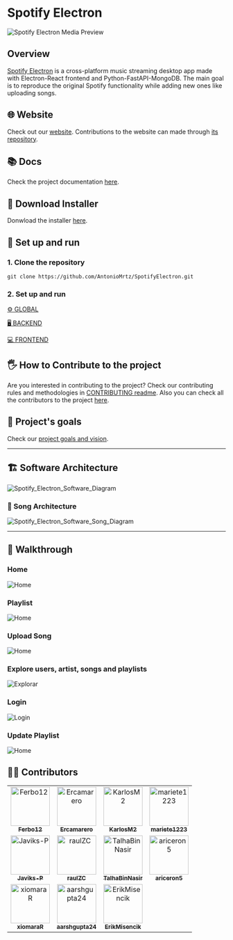 # Spotify Electron

![Spotify Electron Media Preview](docs/assets/videos/SpotifyElectronReadmePreview.gif)

## Overview

[Spotify Electron](https://antoniomrtz.github.io/SpotifyElectron_Web/) is a cross-platform music streaming desktop app made with Electron-React frontend and Python-FastAPI-MongoDB. The main goal is to reproduce the original Spotify functionality while adding new ones like uploading songs.

## 🌐 Website

Check out our [website](https://antoniomrtz.github.io/SpotifyElectron_Web/). Contributions to the website can made through [its repository](https://github.com/AntonioMrtz/SpotifyElectron_Web).

## 📚 Docs

Check the project documentation [here](https://antoniomrtz.github.io/SpotifyElectron/).

## 🔽 Download Installer

Donwload the installer [here](https://github.com/AntonioMrtz/SpotifyElectron/releases).

## 🔧 Set up and run

### 1. Clone the repository

```console
git clone https://github.com/AntonioMrtz/SpotifyElectron.git
```

### 2. Set up and run

[⚙️ GLOBAL](docs//SETUP.md)

[🖥 BACKEND](docs/backend//SETUP.md)

[💻 FRONTEND](docs/frontend//SETUP.md)

## 🖐 How to Contribute to the project

Are you interested in contributing to the project? Check our contributing rules and methodologies in
[CONTRIBUTING readme](docs/CONTRIBUTING.md). Also you can check all the contributors to the project [here](docs/CONTRIBUTORS.md).

## 🎯 Project's goals

Check our [project goals and vision](docs/VISION.md).

---

## 🏗️ Software Architecture

![Spotify_Electron_Software_Diagram](docs/assets/architecture/app_architecture_blob.png)

### 🎵 Song Architecture

![Spotify_Electron_Software_Song_Diagram](docs/assets/architecture/song-architecture-blob.png)

---

## 🚶 Walkthrough

### Home

![Home](docs/frontend/assets/walkthrough/Home.png)

### Playlist

![Home](docs/frontend/assets/walkthrough/Playlist.png)

### Upload Song

![Home](docs/frontend/assets/walkthrough/UploadSong.png)

### Explore users, artist, songs and playlists

![Explorar](docs/frontend/assets/walkthrough/Explorar.png)

### Login

![Login](docs/frontend/assets/walkthrough/Login.png)

### Update Playlist

![Home](docs/frontend/assets/walkthrough/UpdatePlaylist.png)

## 🤵🏼 Contributors

<table>
    <tr>
        <td align="center">
            <a href="https://github.com/Ferbo12">
                <img src="https://avatars.githubusercontent.com/u/58307213?v=4" width="90;" alt="Ferbo12"/>
                <br />
                <sub><b>Ferbo12</b></sub>
            </a>
        </td>
        <td align="center">
            <a href="https://github.com/Ercamarero">
                <img src="https://avatars.githubusercontent.com/u/91611871?v=4" width="90;" alt="Ercamarero"/>
                <br />
                <sub><b>Ercamarero</b></sub>
            </a>
        </td>
        <td align="center">
            <a href="https://github.com/KarlosM2">
                <img src="https://avatars.githubusercontent.com/u/140536436?v=4" width="90;" alt="KarlosM2"/>
                <br />
                <sub><b>KarlosM2</b></sub>
            </a>
        </td>
        <td align="center">
            <a href="https://github.com/mariete1223">
                <img src="https://avatars.githubusercontent.com/u/71662461?v=4" width="90;" alt="mariete1223"/>
                <br />
                <sub><b>mariete1223</b></sub>
            </a>
        </td>
    </tr>
    <tr>
        <td align="center">
            <a href="https://github.com/Javiks-P">
                <img src="https://avatars.githubusercontent.com/u/72615168?v=4" width="90;" alt="Javiks-P"/>
                <br />
                <sub><b>Javiks-P</b></sub>
            </a>
        </td>
        <td align="center">
            <a href="https://github.com/raulZC">
                <img src="https://avatars.githubusercontent.com/u/78484498?v=4" width="90;" alt="raulZC"/>
                <br />
                <sub><b>raulZC</b></sub>
            </a>
        </td>
        <td align="center">
            <a href="https://github.com/TalhaBinNasir">
                <img src="https://avatars.githubusercontent.com/u/72547924?v=4" width="90;" alt="TalhaBinNasir"/>
                <br />
                <sub><b>TalhaBinNasir</b></sub>
            </a>
        </td>
        <td align="center">
            <a href="https://github.com/ariceron5">
                <img src="https://avatars.githubusercontent.com/u/103110478?v=4" width="90;" alt="ariceron5"/>
                <br />
                <sub><b>ariceron5</b></sub>
            </a>
        </td>
    </tr>
    <tr>
        <td align="center">
            <a href="https://github.com/xiomaraR">
                <img src="https://avatars.githubusercontent.com/u/81057963?v=4" width="90;" alt="xiomaraR"/>
                <br />
                <sub><b>xiomaraR</b></sub>
            </a>
        </td>
        <td align="center">
            <a href="https://github.com/aarshgupta24">
                <img src="https://avatars.githubusercontent.com/u/122194522?v=4" width="90;" alt="aarshgupta24"/>
                <br />
                <sub><b>aarshgupta24</b></sub>
            </a>
        </td>
        <td align="center">
            <a href="https://github.com/ErikMisencik">
                <img src="https://avatars.githubusercontent.com/u/108632576?v=4" width="90;" alt="ErikMisencik"/>
                <br />
                <sub><b>ErikMisencik</b></sub>
            </a>
        </td>
    </tr>
</table>
